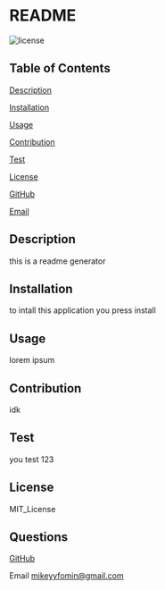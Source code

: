 # README
  ![license](https://img.shields.io/badge/license-MIT_License-blue.svg)

  ## Table of Contents
  [Description](#description)

  [Installation](#installation)

  [Usage](#usage)

  [Contribution](#contribution)

  [Test](#test)

  [License](#license)

  [GitHub](#github)

  [Email](#email)

  ## Description
  this is a readme generator
  ## Installation
  to intall this application you press install
  ## Usage
  lorem ipsum
  ## Contribution
  idk
  ## Test
  you test 123
  ## License
  MIT_License
  ## Questions

  [GitHub](https://github.com/fominmike)

  Email
  mikeyyfomin@gmail.com
